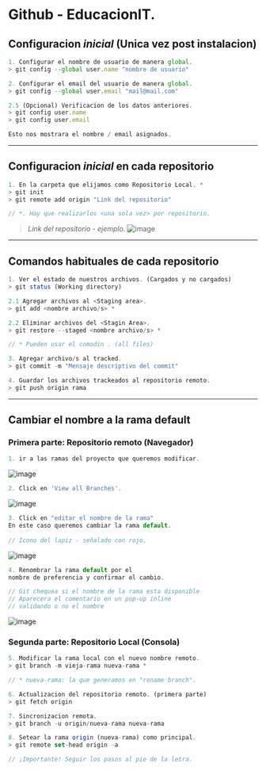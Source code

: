 # Github - EducacionIT.

## Configuracion _inicial_ (__Unica vez__ post instalacion)

``` js
1. Configurar el nombre de usuario de manera global.
> git config --global user.name "nombre de usuario"

2. Configurar el email del usuario de manera global.
> git config --global user.email "mail@mail.com"

2.5 (Opcional) Verificacion de los datos anteriores.
> git config user.name 
> git config user.email

Esto nos mostrara el nombre / email asignados.
```
<hr>

## Configuracion _inicial_ en __cada repositorio__
``` js
1. En la carpeta que elijamos como Repositorio Local. *
> git init
> git remote add origin "Link del repositorio"

// *. Hay que realizarlos <una sola vez> por repositorio.
``` 

>_Link del repositorio - ejemplo._
![image](https://user-images.githubusercontent.com/120741890/213313015-c35d5f9f-74e9-4902-bad4-7d86ecedf53e.png)

<hr>

## Comandos __habituales__ de cada repositorio
``` js
1. Ver el estado de nuestros archivos. (Cargados y no cargados)
> git status (Working directory)

2.1 Agregar archivos al <Staging area>.
> git add <nombre archivo/s> *

2.2 Eliminar archivos del <Stagin Area>.
> git restore --staged <nombre archivo/s> *

// * Pueden usar el comodin . (all files)

3. Agregar archivo/s al tracked.
> git commit -m "Mensaje descriptivo del commit"

4. Guardar los archivos trackeados al repositorio remoto.
> git push origin rama
``` 
---
## Cambiar el nombre a la rama default

### Primera parte: Repositorio remoto (Navegador)

~~~ js
1. ir a las ramas del proyecto que queremos modificar.
~~~
![image](https://user-images.githubusercontent.com/120741890/213264779-61802ccd-b6ab-4fac-8c65-0ed345185172.png)

~~~ js
2. Click en 'View all Branches'.
~~~

![image](https://user-images.githubusercontent.com/120741890/213265648-34dd2291-c5cd-4489-89c2-2a2edfd91c2b.png)

~~~ js
3. Click en "editar el nombre de la rama"
En este caso queremos cambiar la rama default.
 
// Icono del lapiz - señalado con rojo.
~~~

![image](https://user-images.githubusercontent.com/120741890/213266713-8a149401-8035-412e-8d2e-ab8a1d2a38ca.png)

~~~ js
4. Renombrar la rama default por el 
nombre de preferencia y confirmar el cambio.

// Git chequea si el nombre de la rama esta disponible
// Aparecera el comentario en un pop-up inline
// validando o no el nombre

~~~

![image](https://user-images.githubusercontent.com/120741890/213267127-b660ed0f-6b2a-4f32-b287-395a94873ac4.png)

### Segunda parte: Repositorio Local (Consola)

~~~ js
5. Modificar la rama local con el nuevo nombre remoto.
> git branch -m vieja-rama nueva-rama *

// * nueva-rama: la que generamos en "rename branch".

6. Actualizacion del repositorio remoto. (primera parte)
> git fetch origin

7. Sincronizacion remota.
> git branch -u origin/nueva-rama nueva-rama

8. Setear la rama origin (nueva-rama) como principal.
> git remote set-head origin -a

// ¡Importante! Seguir los pasos al pie de la letra.
~~~